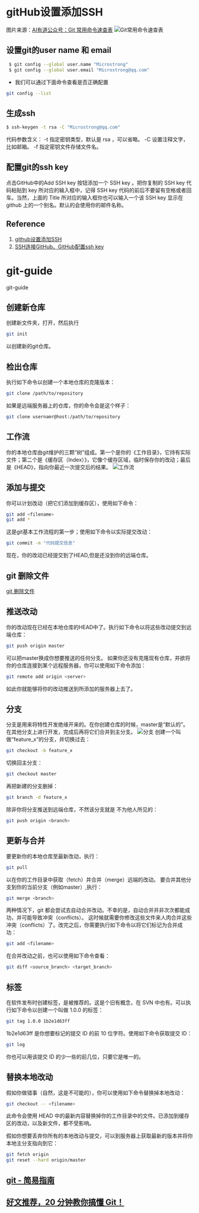 ﻿# gitHub设置添加SSH

图片来源：[AI有道公众号：Git 常用命令速查表](https://mp.weixin.qq.com/s/mZ7H2z8CcUuohqEGu_FoGQ)
![Git常用命令速查表](https://github.com/Microstrong0305/Python-Tutorial-and-Git-Tutorial/blob/master/git_guide/GitSheet.jpg)

## 设置git的user name 和 email
```bash
 $ git config --global user.name "Microstrong"
 $ git config --global user.email "Microstrong@qq.com"
```
+ 我们可以通过下面命令查看是否正确配置
```bash
git config --list
```

## 生成ssh
```bash
$ ssh-keygen -t rsa -C "Microstrong@qq.com"
```
代码参数含义：
-t 指定密钥类型，默认是 rsa ，可以省略。
-C 设置注释文字，比如邮箱。
-f 指定密钥文件存储文件名。

## 配置git的ssh key
点击GitHub中的Add SSH key 按钮添加一个 SSH key 。把你复制的 SSH key 代码粘贴到 key 所对应的输入框中，记得 SSH key 代码的前后不要留有空格或者回车。当然，上面的 Title 所对应的输入框你也可以输入一个该 SSH key 显示在 github 上的一个别名。默认的会使用你的邮件名称。

## Reference
1. [github设置添加SSH](https://www.cnblogs.com/ayseeing/p/3572582.html)
2. [SSH连接GitHub、GitHub配置ssh key](https://blog.csdn.net/u012373815/article/details/53575362)

# git-guide
git-guide

## 创建新仓库
创建新文件夹，打开，然后执行
```bash 
git init
```
以创建新的git仓库。

## 检出仓库
执行如下命令以创建一个本地仓库的克隆版本：
```bash
git clone /path/to/repository
```
如果是远端服务器上的仓库，你的命令会是这个样子：
```bash 
git clone usernamr@host:/path/to/repository
```

## 工作流
你的本地仓库由git维护的三颗“树”组成。第一个是你的《工作目录》，它持有实际文件；第二个是《缓存区（Index）》，它像个缓存区域，临时保存你的改动；最后是《HEAD》，指向你最近一次提交后的结果。
![工作流](https://github.com/Microstrong0305/Python-Tutorial-and-Git-Tutorial/blob/master/git_guide/workflow.png)

## 添加与提交
你可以计划改动（把它们添加到缓存区），使用如下命令：
```bash
git add <filename>
git add *
```
这是git基本工作流程的第一步；使用如下命令以实际提交改动：
```bash
git commit -m "代码提交信息"
```
现在，你的改动已经提交到了HEAD,但是还没到你的远端仓库。

## git 删除文件
[git 删除文件](https://www.jianshu.com/p/c3ff8f0da85e)

## 推送改动
你的改动现在已经在本地仓库的HEAD中了。执行如下命令以将这些改动提交到远端仓库：
```bash
git push origin master
```
可以把master换成你想要推送的任何分支。
如果你还没有克隆现有仓库，并欲将你的仓库连接到某个远程服务器，你可以使用如下命令添加：
```bash
git remote add origin <server>
```
如此你就能够将你的改动推送到所添加的服务器上去了。

## 分支
分支是用来将特性开发绝缘开来的。在你创建仓库的时候，master是“默认的”。在其他分支上进行开发，完成后再将它们合并到主分支。
![分支](https://github.com/Microstrong0305/Python-Tutorial-and-Git-Tutorial/blob/master/git_guide/branch.png)
创建一个叫做“feature_x”的分支，并切换过去：
```bash
git checkout -b feature_x
```
切换回主分支：
```bash
git checkout master
```
再把新建的分支删掉：
```bash
git branch -d feature_x
```
除非你将分支推送到远端仓库，不然该分支就是 不为他人所见的：
```bash
git push origin <branch>
```

## 更新与合并
要更新你的本地仓库至最新改动，执行：
```bash
git pull
```
以在你的工作目录中获取（fetch）并合并（merge）远端的改动。
要合并其他分支到你的当前分支（例如master）,执行：
```bash
git merge <branch>
```
两种情况下，git 都会尝试去自动合并改动。不幸的是，自动合并并非次次都能成功，并可能导致冲突（conflicts）。 这时候就需要你修改这些文件来人肉合并这些冲突（conflicts）了。改完之后，你需要执行如下命令以将它们标记为合并成功：
```bash
git add <filename>
```
在合并改动之前，也可以使用如下命令查看：
```bash
git diff <source_branch> <target_branch>
```

## 标签
在软件发布时创建标签，是被推荐的。这是个旧有概念，在 SVN 中也有。可以执行如下命令以创建一个叫做 1.0.0 的标签：
```bash
git tag 1.0.0 1b2e1d63ff
```
1b2e1d63ff 是你想要标记的提交 ID 的前 10 位字符。使用如下命令获取提交 ID：
```bash
git log
```
你也可以用该提交 ID 的少一些的前几位，只要它是唯一的。

## 替换本地改动
假如你做错事（自然，这是不可能的），你可以使用如下命令替换掉本地改动：
```bash
git checkout -- <filename>
```
此命令会使用 HEAD 中的最新内容替换掉你的工作目录中的文件。已添加到缓存区的改动，以及新文件，都不受影响。

假如你想要丢弃你所有的本地改动与提交，可以到服务器上获取最新的版本并将你本地主分支指向到它：
```bash
git fetch origin
git reset --hard origin/master
```
## [git - 简易指南](http://www.bootcss.com/p/git-guide/)
## [好文推荐，20 分钟教你搞懂 Git！](https://mp.weixin.qq.com/s/q8k4LYPfJVF3NFwul2wRpg)